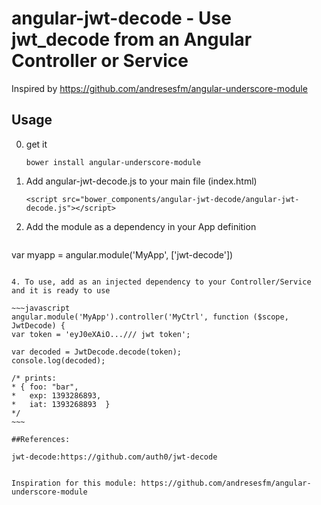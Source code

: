 angular-jwt-decode - Use jwt_decode from an Angular Controller or Service
======
Inspired by https://github.com/andresesfm/angular-underscore-module


## Usage

0. get it 

   ```bower install angular-underscore-module```

1. Add angular-jwt-decode.js to your main file (index.html)

    ```<script src="bower_components/angular-jwt-decode/angular-jwt-decode.js"></script>```

3. Add the module as a dependency in your App definition

   ```javascript
  var myapp = angular.module('MyApp', ['jwt-decode'])
   ```

4. To use, add as an injected dependency to your Controller/Service and it is ready to use

  ~~~javascript
angular.module('MyApp').controller('MyCtrl', function ($scope, JwtDecode) {
var token = 'eyJ0eXAiO.../// jwt token';

var decoded = JwtDecode.decode(token);
console.log(decoded);

/* prints:
 * { foo: "bar",
 *   exp: 1393286893,
 *   iat: 1393268893  }
 */
~~~

##References:
  
 jwt-decode:https://github.com/auth0/jwt-decode


Inspiration for this module: https://github.com/andresesfm/angular-underscore-module

